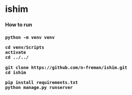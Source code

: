 # ishim

<h3>How to run<h3>

```
python -m venv venv
```
```
cd venv/Scripts
activate
cd ../../
```
```
git clone https://github.com/n-freman/ishim.git
cd ishim
```
```
pip install requirements.txt
python manage.py runserver
```
